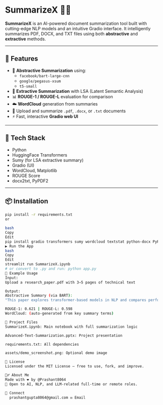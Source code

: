 # SummarizeX 🧠📄

**SummarizeX** is an AI-powered document summarization tool built with cutting-edge NLP models and an intuitive Gradio interface. It intelligently summarizes PDF, DOCX, and TXT files using both **abstractive** and **extractive** methods.

---

## 🚀 Features

- 🧠 **Abstractive Summarization** using:
  - `facebook/bart-large-cnn`
  - `google/pegasus-xsum`
  - `t5-small`
- 📝 **Extractive Summarization** with LSA (Latent Semantic Analysis)
- 📊 **ROUGE-1 / ROUGE-L** evaluation for comparison
- ☁️ **WordCloud** generation from summaries
- 📄 Upload and summarize `.pdf`, `.docx`, or `.txt` documents
- ⚡ Fast, interactive **Gradio web UI**

---


## 🔧 Tech Stack

- Python
- HuggingFace Transformers
- Sumy (for LSA extractive summary)
- Gradio (UI)
- WordCloud, Matplotlib
- ROUGE Score
- docx2txt, PyPDF2

---

## 📦 Installation

```bash
pip install -r requirements.txt
or

bash
Copy
Edit
pip install gradio transformers sumy wordcloud textstat python-docx PyPDF2 rouge-score docx2txt
▶️ Run the App
bash
Copy
Edit
streamlit run SummarizeX.ipynb
# or convert to .py and run: python app.py
🧪 Example Usage
Input:
Upload a research_paper.pdf with 3–5 pages of technical text

Output:
Abstractive Summary (via BART):
"This paper explores transformer-based models in NLP and compares performance across several datasets."

ROUGE-1: 0.621 | ROUGE-L: 0.598
WordCloud: (auto-generated from key summary terms)

📁 Project Files
SummarizeX.ipynb: Main notebook with full summarization logic

Advanced-Text-Summarization.pptx: Project presentation

requirements.txt: All dependencies

assets/demo_screenshot.png: Optional demo image

📄 License
Licensed under the MIT License — free to use, fork, and improve.

🙋‍♂️ About Me
Made with ❤️ by @Prashant8064
🚀 Open to AI, NLP, and LLM-related full-time or remote roles.

🔗 Connect
  prashantgupta8064@gmail.com ✉️ Email
